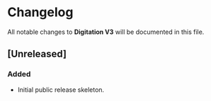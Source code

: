 # Changelog

All notable changes to **Digitation V3** will be documented in this file.

## [Unreleased]

### Added
- Initial public release skeleton.
